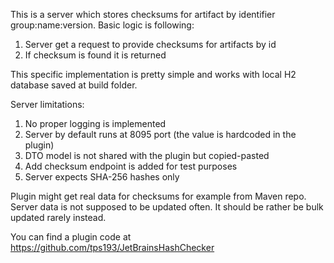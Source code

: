 This is a server which stores checksums for artifact by identifier group:name:version.
Basic logic is following:
1. Server get a request to provide checksums for artifacts by id
2. If checksum is found it is returned

This specific implementation is pretty simple and works with local H2 database saved at build folder.

Server limitations:
1. No proper logging is implemented
2. Server by default runs at 8095 port (the value is hardcoded in the plugin)
3. DTO model is not shared with the plugin but copied-pasted
4. Add checksum endpoint is added for test purposes
5. Server expects SHA-256 hashes only

Plugin might get real data for checksums for example from Maven repo.
Server data is not supposed to be updated often. It should be rather be bulk updated rarely instead.

You can find a plugin code at https://github.com/tps193/JetBrainsHashChecker